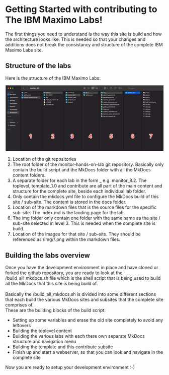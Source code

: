 
# Getting Started with contributing to<br>The IBM Maximo Labs!

The first things you need to understand is the way this site is build and how the architecture looks like. This is needed so that your changes and additions does not break the consistancy and structure of the complete IBM Maximo Labs site.

## Structure of the labs

Here is the structure of the IBM Maximo Labs:

![Template Architecture](img/architecture.png)

1. Location of the git repositories
2. The root folder of the monitor-hands-on-lab git repository. Basically only contain the build script and the MkDocs folder with all the MkDocs content folders.
3. A separate folder for each lab in the form <product>_<version> e.g. monitor_8.2. The toplevel, template_1.0 and contribute are all part of the main content and structure for the complete site, beside each individual lab folder.
4. Only contain the mkdocs.yml file to configure the MkDocs build of this site / sub-site. The content is stored in the docs folder.
5. Location of the markdown files that is the source files for the specific sub-site. The index.md is the landing page for the lab.
6. The img folder only contain one folder with the same name as the site / sub-site selected in level 3. This is needed when the complete site is build.
7. Location of the images for that site / sub-site. They should be referenced as /img/<lab>/<image>.png within the markdown files.

## Building the labs overview

Once you have the development environment in place and have cloned or forked the github repository, you are ready to look at the /build_all_mkdocs.sh file which is the shell script that is being used to build all the MkDocs that this site is being build of.<br><br>
Basically the /build_all_mkdocs.sh is divided into some different sections that each build the various MkDocs sites and subsites that the complete site comprises of.<br>
These are the building blocks of the build script:

*  Setting up some variables and erase the old site completely to avoid any leftovers
*  Building the toplevel content
*  Building the various labs with each there own separate MkDocs structure and navigation menu
*  Building the template and this contribute subsite
*  Finish up and start a webserver, so that you can look and navigate in the complete site 

Now you are ready to setup your development environment :-)
<br>